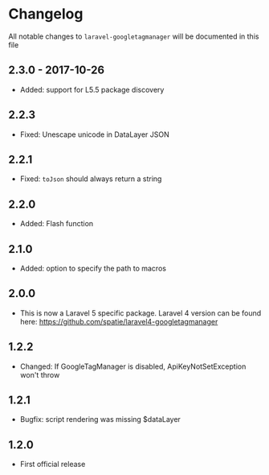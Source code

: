 # Changelog

All notable changes to `laravel-googletagmanager` will be documented in this file

## 2.3.0 - 2017-10-26
- Added: support for L5.5 package discovery

## 2.2.3
- Fixed: Unescape unicode in DataLayer JSON

## 2.2.1
- Fixed: `toJson` should always return a string

## 2.2.0
- Added: Flash function

## 2.1.0
- Added: option to specify the path to macros

## 2.0.0
- This is now a Laravel 5 specific package. Laravel 4 version can be found here: https://github.com/spatie/laravel4-googletagmanager

## 1.2.2
- Changed: If GoogleTagManager is disabled, ApiKeyNotSetException won't throw

## 1.2.1
- Bugfix: script rendering was missing $dataLayer

## 1.2.0
- First official release
